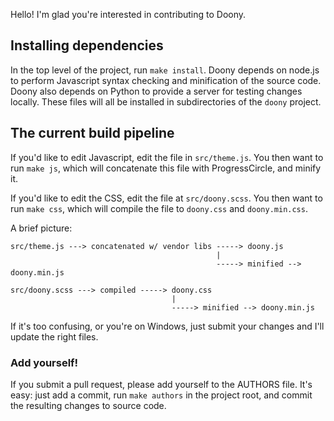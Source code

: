Hello! I'm glad you're interested in contributing to Doony.

## Installing dependencies

In the top level of the project, run `make install`. Doony depends on node.js
to perform Javascript syntax checking and minification of the source code.
Doony also depends on Python to provide a server for testing changes locally.
These files will all be installed in subdirectories of the `doony` project.

## The current build pipeline

If you'd like to edit Javascript, edit the file in `src/theme.js`. You then
want to run `make js`, which will concatenate this file with ProgressCircle,
and minify it.

If you'd like to edit the CSS, edit the file at `src/doony.scss`. You then
want to run `make css`, which will compile the file to `doony.css` and
`doony.min.css`.

A brief picture:

```
src/theme.js ---> concatenated w/ vendor libs -----> doony.js
                                              |
                                              -----> minified --> doony.min.js

src/doony.scss ---> compiled -----> doony.css
                                    |
                                    -----> minified --> doony.min.js
```

If it's too confusing, or you're on Windows, just submit your changes and I'll
update the right files.

### Add yourself!

If you submit a pull request, please add yourself to the AUTHORS file. It's
easy: just add a commit, run `make authors` in the project root, and commit the
resulting changes to source code.
